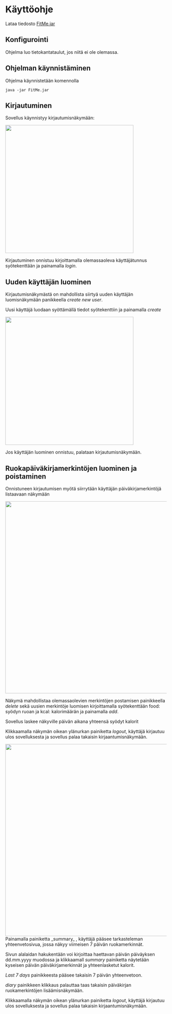 # Käyttöohje

Lataa tiedosto [FitMe.jar](https://github.com/vsvala/otm-harjoitustyo/releases)

## Konfigurointi
Ohjelma luo tietokantataulut, jos niitä ei ole olemassa.

## Ohjelman käynnistäminen

Ohjelma käynnistetään komennolla 

```
java -jar FitMe.jar
```

## Kirjautuminen

Sovellus käynnistyy kirjautumisnäkymään:

<img src="https://github.com/vsvala/otm-harjoitustyo/blob/master/dokumentaatio/kuvat/SignIn.png" width="400">

Kirjautuminen onnistuu kirjoittamalla olemassaoleva käyttäjätunnus syötekenttään ja painamalla _login_.

## Uuden käyttäjän luominen

Kirjautumisnäkymästä on mahdollista siirtyä uuden käyttäjän luomisnäkymään panikkeella _create new user_.

Uusi käyttäjä luodaan syöttämällä tiedot syötekenttiin ja painamalla _create_

<img src="https://github.com/vsvala/otm-harjoitustyo/blob/master/dokumentaatio/kuvat/CreateUser.png" width="400">

Jos käyttäjän luominen onnistuu, palataan kirjautumisnäkymään.

## Ruokapäiväkirjamerkintöjen luominen ja poistaminen

Onnistuneen kirjautumisen myötä siirrytään käyttäjän päiväkirjamerkintöjä listaavaan näkymään

<img src="https://github.com/vsvala/otm-harjoitustyo/blob/master/dokumentaatio/kuvat/DiaryPage.png" width="600">

Näkymä mahdollistaa olemassaolevien merkintöjen postamisen painikkeella _delete_ sekä uusien merkintöje  luomisen kirjoittamalla syötekenttään food: syödyn ruoan ja kcal: kalorimäärän ja painamalla _add_. 

Sovellus laskee näkyville päivän aikana yhteensä syödyt kalorit

Klikkaamalla näkymän oikean ylänurkan painiketta _logout_, käyttäjä kirjautuu ulos sovelluksesta ja sovellus palaa takaisin kirjaantumisnäkymään. 

<img src="https://github.com/vsvala/otm-harjoitustyo/blob/master/dokumentaatio/kuvat/summary.png" width="600">
Painamalla  painiketta _summary_ , käyttäjä pääsee tarkasteleman yhteenvetosivua, jossa näkyy viimeisen 7 päivän ruokamerkinnät.

Sivun alalaidan hakukentään voi kirjoittaa haettavan päivän päiväyksen dd.mm.yyyy muodossa ja klikkaamall _summary_ painiketta näytetään kyseisen päivän päiväkirjamerkinnät ja yhteenlasketut kalorit.

_Last 7 days_ painikkeesta pääsee takaisin 7 päivän yhteenvetoon.

_diary_ painikkeen klikkaus palauttaa taas takaisin päiväkirjan ruokamerkintöjen lisäämisnäkymään.

Klikkaamalla näkymän oikean ylänurkan painiketta _logout_, käyttäjä kirjautuu ulos sovelluksesta ja sovellus palaa takaisin kirjaantumisnäkymään. 



